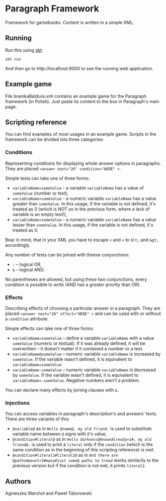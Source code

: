 # Paragraph Framework

Framework for gamebooks. Content is written in a simple XML.

## Running

Run this using [sbt](http://www.scala-sbt.org/):

```
sbt run
```

And then go to http://localhost:9000 to see the running web application.

## Example game
File bramkaBaldura.xml contains an example game for the Paragraph framework (in Polish). Just paste its content to the box in Paragraph's main page.


## Scripting reference
You can find examples of most usages in an example game. Scripts in the framework can be divided into three categories:

### Conditions
Representing conditions for displaying whole answer options in paragraphs. They are placed ```<answer next="26" condition="HERE" >```.

Simple tests can take one of three forms:
* ```variableName=someValue``` - a variable ```variableName``` has a value of ```someValue``` (number or text),
* ```variableName>someValue``` - a numeric variable ```variableName``` has a value greater than ```someValue```. In this usage, if the variable is not defined, it's treated as 0 (which is NOT so in the previous form, where a lack of variable is an empty text!),
* ```variableName<someValue``` - a numeric variable ```variableName``` has a value lesser than ```someValue```. In this usage, if the variable is not defined, it's treated as 0.

Bear in mind, that in your XML you have to escape ```<``` and ```>``` to ```$lt;``` and ```&gt;``` accordingly.

Any number of tests can be joined with theese conjunctions:
* ```:``` – logical OR,
* ```&``` – logical AND.

No parentheses are allowed, but using these two conjunctions, every condition is possible to write (AND has a greater priority than OR).

### Effects
Describing effects of choosing a particular answer in a paragraph. They are placed ```<answer next="26" effect="HERE" >``` and can be used with or without a ```condition``` attribute.

Simple effects can take one of three forms:
* ```variableName=someValue``` – define a variable ```variableName``` with a value ```someValue``` (numeric or textual). If it was already defined, it will be overwritten – it doesn't matter if it contained a number or a text.
* ```variableName@someValue``` – numeric variable ```variableName``` is increased by ```someValue```. If the variable wasn't defined, it is equivalent to ```variableName=someValue```
* ```variableName-someValue``` – numeric variable ```variableName``` is decreased by ```someValue```. If the variable wasn't defined, it is equivalent to ```variableName=-someValue```. Negative numbers aren't a problem.

You can declare many effects by joining clauses with ```&```.

### Injections
You can access variables in paragraph's description's and answers' texts. There are three variants of this:
* ```@variable@``` as in ```Hello @name@, my old friend.``` is used to substitute variable name between ```@``` signs with it's value,
* ```@condition#literal@``` as in ```Hello darkness@knownAlready=1#, my old friend@.``` is used to print a ```literal``` only if the ```condition``` (which is the same condition as in the beginning of this scripting reference) is met.
* ```@condition#literal1#literal2@``` as in ```And there are @pathsAmount>3#many#just some@ paths to tread``` works similarily to the previous version but if the condition is not met, it prints ```literal2```.
## Authors

Agnieszka Warchoł and Paweł Taborowski